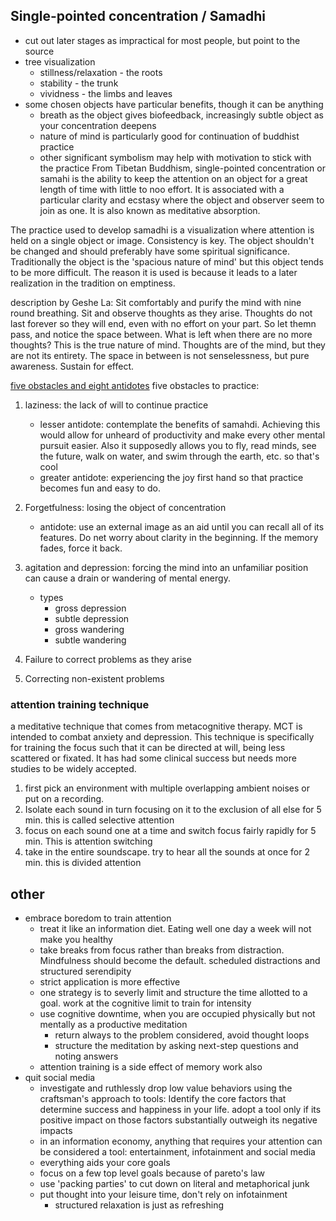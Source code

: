## Single-pointed concentration / Samadhi
* cut out later stages as impractical for most people, but point to the source
* tree visualization
    * stillness/relaxation - the roots
    * stability - the trunk
    * vividness - the limbs and leaves
* some chosen objects have particular benefits, though it can be anything
    * breath as the object gives biofeedback, increasingly subtle object as your concentration deepens
    * nature of mind is particularly good for continuation of buddhist practice
    * other significant symbolism may help with motivation to stick with the practice
From Tibetan Buddhism, single-pointed concentration or samahi is the ability to keep the attention on an object for a 
great length of time with little to noo effort. It is associated with a particular clarity and ecstasy where the object 
and observer seem to join as one. It is also known as meditative absorption.


The practice used to develop samadhi is a visualization where attention is held on a single object or image. Consistency
is key. The object shouldn't be changed and should preferably have some spiritual significance. Traditionally the object is
the 'spacious nature of mind' but this object tends to be more difficult. The reason it is used is because it leads to a
 later realization in the tradition on emptiness.

description by Geshe La:
Sit comfortably and purify the mind with nine round breathing. Sit and observe thoughts as they arise. Thoughts do not 
last forever so they will end, even with no effort on your part. So let themn pass, and notice the space between.
What is left when there are no more thoughts? This is the true nature of mind. Thoughts are of the mind, but they are not
its entirety. The space in between is not senselessness, but pure awareness. Sustain for effect.

[five obstacles and eight antidotes](https://en.wikipedia.org/wiki/Five_faults_and_eight_antidotes)
five obstacles to practice:
1. laziness: the lack of will to continue practice
    * lesser antidote: contemplate the benefits of samahdi. Achieving this would allow for unheard of productivity and
        make every other mental pursuit easier. Also it supposedly allows you to fly, read minds, see the future, walk 
        on water, and swim through the earth, etc. so that's cool
    * greater antidote: experiencing the joy first hand so that practice becomes fun and easy to do.
2. Forgetfulness: losing the object of concentration
    * antidote: use an external image as an aid until you can recall all of its features. Do net worry about clarity in
    the beginning. If the memory fades, force it back.
3. agitation and depression: forcing the mind into an unfamiliar position can cause a drain or wandering of mental energy.
    * types
        - gross depression
        - subtle depression
        - gross wandering
        - subtle wandering

4. Failure to correct problems as they arise
5. Correcting non-existent problems

### attention training technique
a meditative technique that comes from metacognitive therapy. MCT is intended to combat anxiety and depression. This
technique is specifically for training the focus such that it can be directed at will, being less scattered or fixated.
 It has had some clinical success but needs more studies to be widely accepted.

1. first pick an environment with multiple overlapping ambient noises or put on a recording.
1. Isolate each sound in turn focusing on it to the exclusion of all else for 5 min. this is called selective attention
1. focus on each sound one at a time and switch focus fairly rapidly for 5 min. This is attention switching
1. take in the entire soundscape. try to hear all the sounds at once for 2 min. this is divided attention

## other
* embrace boredom to train attention
    * treat it like an information diet. Eating well one day a week will not make you healthy
    * take breaks from focus rather than breaks from distraction. Mindfulness should become the default. scheduled distractions and structured serendipity
    * strict application is more effective
    * one strategy is to severly limit and structure the time allotted to a goal. work at the cognitive limit to train for intensity
    * use cognitive downtime, when you are occupied physically but not mentally as a productive meditation
        * return always to the problem considered, avoid thought loops
        * structure the meditation by asking next-step questions and noting answers
    * attention training is a side effect of memory work also
* quit social media
    * investigate and ruthlessly drop low value behaviors using the craftsman's approach to tools: Identify the core factors that determine success and happiness in your life.
        adopt a tool only if its positive impact on those factors substantially outweigh its negative impacts
    * in an information economy, anything that requires your attention can be considered a tool: entertainment, infotainment and social media
    * everything aids your core goals
    * focus on a few top level goals because of pareto's law
    * use 'packing parties' to cut down on literal and metaphorical junk
    * put thought into your leisure time, don't rely on infotainment
        * structured relaxation is just as refreshing
